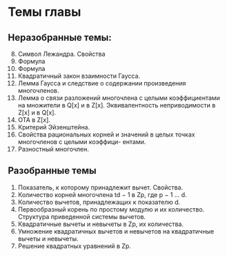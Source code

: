 # Темы главы

## Неразобранные темы:
8. Символ Лежандра. Свойства
9. Формула
10. Формула
11. Квадратичный закон взаимности Гаусса.
12. Лемма Гаусса и следствие о содержании произведения многочленов.
13. Лемма о связи разложений многочлена с целыми коэффициентами на множители в Q[x] и в
Z[x]. Эквивалентность неприводимости в Z[x] и в Q[x].
14. ОТА в Z[x].
15. Критерий Эйзенштейна.
16. Свойства рациональных корней и значений в целых точках многочленов с целыми коэффици-
ентами.
17. Разностный многочлен.


## Разобранные темы
1. Показатель, к которому принадлежит вычет. Свойства.
2. Количество корней многочлена td − 1 в Zp, где p − 1 ... d.
3. Количество вычетов, принадлежащих к показателю d.
4. Первообразный корень по простому модулю и их количество. Структура приведенной системы вычетов.
5. Квадратичные вычеты и невычеты в Zp, их количества.
6. Умножение квадратичных вычетов и невычетов на квадратичные вычеты и невычеты.
7. Решение квадратных уравнений в Zp.
